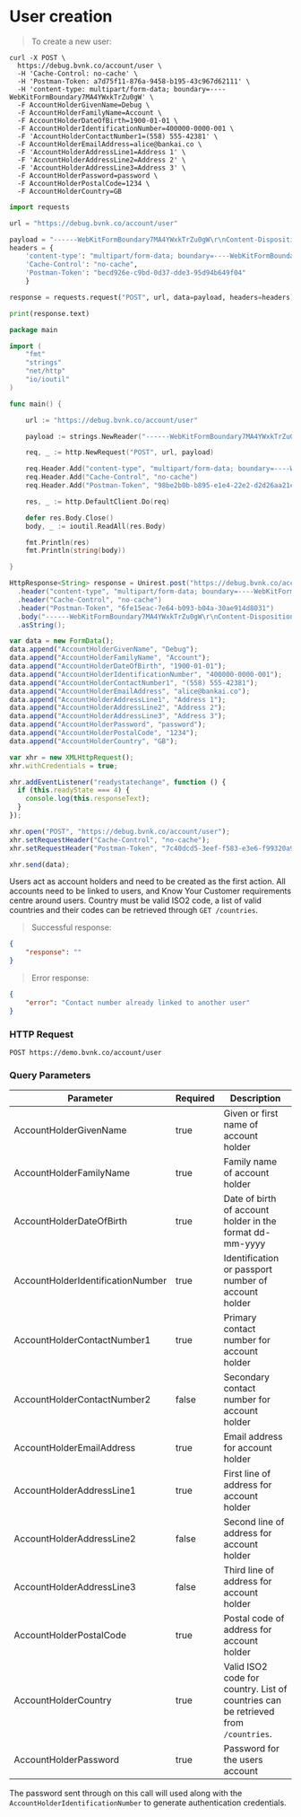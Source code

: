 # User creation

> To create a new user:

```shell
curl -X POST \
  https://debug.bvnk.co/account/user \
  -H 'Cache-Control: no-cache' \
  -H 'Postman-Token: a7d75f11-876a-9458-b195-43c967d62111' \
  -H 'content-type: multipart/form-data; boundary=----WebKitFormBoundary7MA4YWxkTrZu0gW' \
  -F AccountHolderGivenName=Debug \
  -F AccountHolderFamilyName=Account \
  -F AccountHolderDateOfBirth=1900-01-01 \
  -F AccountHolderIdentificationNumber=400000-0000-001 \
  -F 'AccountHolderContactNumber1=(558) 555-42381' \
  -F AccountHolderEmailAddress=alice@bankai.co \
  -F 'AccountHolderAddressLine1=Address 1' \
  -F 'AccountHolderAddressLine2=Address 2' \
  -F 'AccountHolderAddressLine3=Address 3' \
  -F AccountHolderPassword=password \
  -F AccountHolderPostalCode=1234 \
  -F AccountHolderCountry=GB
```

```python
import requests

url = "https://debug.bvnk.co/account/user"

payload = "------WebKitFormBoundary7MA4YWxkTrZu0gW\r\nContent-Disposition: form-data; name=\"AccountHolderGivenName\"\r\n\r\nDebug\r\n------WebKitFormBoundary7MA4YWxkTrZu0gW\r\nContent-Disposition: form-data; name=\"AccountHolderFamilyName\"\r\n\r\nAccount\r\n------WebKitFormBoundary7MA4YWxkTrZu0gW\r\nContent-Disposition: form-data; name=\"AccountHolderDateOfBirth\"\r\n\r\n1900-01-01\r\n------WebKitFormBoundary7MA4YWxkTrZu0gW\r\nContent-Disposition: form-data; name=\"AccountHolderIdentificationNumber\"\r\n\r\n400000-0000-001\r\n------WebKitFormBoundary7MA4YWxkTrZu0gW\r\nContent-Disposition: form-data; name=\"AccountHolderContactNumber1\"\r\n\r\n(558) 555-42381\r\n------WebKitFormBoundary7MA4YWxkTrZu0gW\r\nContent-Disposition: form-data; name=\"AccountHolderEmailAddress\"\r\n\r\nalice@bankai.co\r\n------WebKitFormBoundary7MA4YWxkTrZu0gW\r\nContent-Disposition: form-data; name=\"AccountHolderAddressLine1\"\r\n\r\nAddress 1\r\n------WebKitFormBoundary7MA4YWxkTrZu0gW\r\nContent-Disposition: form-data; name=\"AccountHolderAddressLine2\"\r\n\r\nAddress 2\r\n------WebKitFormBoundary7MA4YWxkTrZu0gW\r\nContent-Disposition: form-data; name=\"AccountHolderAddressLine3\"\r\n\r\nAddress 3\r\n------WebKitFormBoundary7MA4YWxkTrZu0gW\r\nContent-Disposition: form-data; name=\"AccountHolderPassword\"\r\n\r\npassword\r\n------WebKitFormBoundary7MA4YWxkTrZu0gW\r\nContent-Disposition: form-data; name=\"AccountHolderPostalCode\"\r\n\r\n1234\r\n------WebKitFormBoundary7MA4YWxkTrZu0gW\r\nContent-Disposition: form-data; name=\"AccountHolderCountry\"\r\n\r\nGB\r\n------WebKitFormBoundary7MA4YWxkTrZu0gW--"
headers = {
    'content-type': "multipart/form-data; boundary=----WebKitFormBoundary7MA4YWxkTrZu0gW",
    'Cache-Control': "no-cache",
    'Postman-Token': "becd926e-c9bd-0d37-dde3-95d94b649f04"
    }

response = requests.request("POST", url, data=payload, headers=headers)

print(response.text)
```

```go
package main

import (
	"fmt"
	"strings"
	"net/http"
	"io/ioutil"
)

func main() {

	url := "https://debug.bvnk.co/account/user"

	payload := strings.NewReader("------WebKitFormBoundary7MA4YWxkTrZu0gW\r\nContent-Disposition: form-data; name=\"AccountHolderGivenName\"\r\n\r\nDebug\r\n------WebKitFormBoundary7MA4YWxkTrZu0gW\r\nContent-Disposition: form-data; name=\"AccountHolderFamilyName\"\r\n\r\nAccount\r\n------WebKitFormBoundary7MA4YWxkTrZu0gW\r\nContent-Disposition: form-data; name=\"AccountHolderDateOfBirth\"\r\n\r\n1900-01-01\r\n------WebKitFormBoundary7MA4YWxkTrZu0gW\r\nContent-Disposition: form-data; name=\"AccountHolderIdentificationNumber\"\r\n\r\n400000-0000-001\r\n------WebKitFormBoundary7MA4YWxkTrZu0gW\r\nContent-Disposition: form-data; name=\"AccountHolderContactNumber1\"\r\n\r\n(558) 555-42381\r\n------WebKitFormBoundary7MA4YWxkTrZu0gW\r\nContent-Disposition: form-data; name=\"AccountHolderEmailAddress\"\r\n\r\nalice@bankai.co\r\n------WebKitFormBoundary7MA4YWxkTrZu0gW\r\nContent-Disposition: form-data; name=\"AccountHolderAddressLine1\"\r\n\r\nAddress 1\r\n------WebKitFormBoundary7MA4YWxkTrZu0gW\r\nContent-Disposition: form-data; name=\"AccountHolderAddressLine2\"\r\n\r\nAddress 2\r\n------WebKitFormBoundary7MA4YWxkTrZu0gW\r\nContent-Disposition: form-data; name=\"AccountHolderAddressLine3\"\r\n\r\nAddress 3\r\n------WebKitFormBoundary7MA4YWxkTrZu0gW\r\nContent-Disposition: form-data; name=\"AccountHolderPassword\"\r\n\r\npassword\r\n------WebKitFormBoundary7MA4YWxkTrZu0gW\r\nContent-Disposition: form-data; name=\"AccountHolderPostalCode\"\r\n\r\n1234\r\n------WebKitFormBoundary7MA4YWxkTrZu0gW\r\nContent-Disposition: form-data; name=\"AccountHolderCountry\"\r\n\r\nGB\r\n------WebKitFormBoundary7MA4YWxkTrZu0gW--")

	req, _ := http.NewRequest("POST", url, payload)

	req.Header.Add("content-type", "multipart/form-data; boundary=----WebKitFormBoundary7MA4YWxkTrZu0gW")
	req.Header.Add("Cache-Control", "no-cache")
	req.Header.Add("Postman-Token", "98be2b0b-b895-e1e4-22e2-d2d26aa21c37")

	res, _ := http.DefaultClient.Do(req)

	defer res.Body.Close()
	body, _ := ioutil.ReadAll(res.Body)

	fmt.Println(res)
	fmt.Println(string(body))

}
```

```java
HttpResponse<String> response = Unirest.post("https://debug.bvnk.co/account/user")
  .header("content-type", "multipart/form-data; boundary=----WebKitFormBoundary7MA4YWxkTrZu0gW")
  .header("Cache-Control", "no-cache")
  .header("Postman-Token", "6fe15eac-7e64-b093-b04a-30ae914d8031")
  .body("------WebKitFormBoundary7MA4YWxkTrZu0gW\r\nContent-Disposition: form-data; name=\"AccountHolderGivenName\"\r\n\r\nDebug\r\n------WebKitFormBoundary7MA4YWxkTrZu0gW\r\nContent-Disposition: form-data; name=\"AccountHolderFamilyName\"\r\n\r\nAccount\r\n------WebKitFormBoundary7MA4YWxkTrZu0gW\r\nContent-Disposition: form-data; name=\"AccountHolderDateOfBirth\"\r\n\r\n1900-01-01\r\n------WebKitFormBoundary7MA4YWxkTrZu0gW\r\nContent-Disposition: form-data; name=\"AccountHolderIdentificationNumber\"\r\n\r\n400000-0000-001\r\n------WebKitFormBoundary7MA4YWxkTrZu0gW\r\nContent-Disposition: form-data; name=\"AccountHolderContactNumber1\"\r\n\r\n(558) 555-42381\r\n------WebKitFormBoundary7MA4YWxkTrZu0gW\r\nContent-Disposition: form-data; name=\"AccountHolderEmailAddress\"\r\n\r\nalice@bankai.co\r\n------WebKitFormBoundary7MA4YWxkTrZu0gW\r\nContent-Disposition: form-data; name=\"AccountHolderAddressLine1\"\r\n\r\nAddress 1\r\n------WebKitFormBoundary7MA4YWxkTrZu0gW\r\nContent-Disposition: form-data; name=\"AccountHolderAddressLine2\"\r\n\r\nAddress 2\r\n------WebKitFormBoundary7MA4YWxkTrZu0gW\r\nContent-Disposition: form-data; name=\"AccountHolderAddressLine3\"\r\n\r\nAddress 3\r\n------WebKitFormBoundary7MA4YWxkTrZu0gW\r\nContent-Disposition: form-data; name=\"AccountHolderPassword\"\r\n\r\npassword\r\n------WebKitFormBoundary7MA4YWxkTrZu0gW\r\nContent-Disposition: form-data; name=\"AccountHolderPostalCode\"\r\n\r\n1234\r\n------WebKitFormBoundary7MA4YWxkTrZu0gW\r\nContent-Disposition: form-data; name=\"AccountHolderCountry\"\r\n\r\nGB\r\n------WebKitFormBoundary7MA4YWxkTrZu0gW--")
  .asString();
```

```javascript
var data = new FormData();
data.append("AccountHolderGivenName", "Debug");
data.append("AccountHolderFamilyName", "Account");
data.append("AccountHolderDateOfBirth", "1900-01-01");
data.append("AccountHolderIdentificationNumber", "400000-0000-001");
data.append("AccountHolderContactNumber1", "(558) 555-42381");
data.append("AccountHolderEmailAddress", "alice@bankai.co");
data.append("AccountHolderAddressLine1", "Address 1");
data.append("AccountHolderAddressLine2", "Address 2");
data.append("AccountHolderAddressLine3", "Address 3");
data.append("AccountHolderPassword", "password");
data.append("AccountHolderPostalCode", "1234");
data.append("AccountHolderCountry", "GB");

var xhr = new XMLHttpRequest();
xhr.withCredentials = true;

xhr.addEventListener("readystatechange", function () {
  if (this.readyState === 4) {
    console.log(this.responseText);
  }
});

xhr.open("POST", "https://debug.bvnk.co/account/user");
xhr.setRequestHeader("Cache-Control", "no-cache");
xhr.setRequestHeader("Postman-Token", "7c40dcd5-3eef-f583-e3e6-f99320a9e796");

xhr.send(data);
```

Users act as account holders and need to be created as the first action. All accounts need to be linked to users, and Know Your Customer requirements centre around users. Country must be valid ISO2 code, a list of valid countries and their codes can be retrieved through `GET /countries`.

> Successful response:

```json
{
    "response": ""
}
```

> Error response:

```json
{
    "error": "Contact number already linked to another user"
}
```

### HTTP Request

`POST https://demo.bvnk.co/account/user`

### Query Parameters

Parameter | Required | Description
--------- | ------- | -----------
AccountHolderGivenName | true | Given or first name of account holder
AccountHolderFamilyName | true | Family name of account holder
AccountHolderDateOfBirth | true | Date of birth of account holder in the format dd-mm-yyyy
AccountHolderIdentificationNumber | true | Identification or passport number of account holder
AccountHolderContactNumber1 | true | Primary contact number for account holder
AccountHolderContactNumber2 | false | Secondary contact number for account holder
AccountHolderEmailAddress | true | Email address for account holder
AccountHolderAddressLine1 | true | First line of address for account holder
AccountHolderAddressLine2 | false | Second line of address for account holder
AccountHolderAddressLine3 | false | Third line of address for account holder
AccountHolderPostalCode | true | Postal code of address for account holder
AccountHolderCountry | true | Valid ISO2 code for country. List of countries can be retrieved from `/countries`.
AccountHolderPassword | true | Password for the users account

<aside class="notice">
The password sent through on this call will used along with the <code>AccountHolderIdentificationNumber</code> to generate authentication credentials.
</aside>

